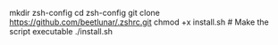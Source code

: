 mkdir zsh-config
cd zsh-config
git clone https://github.com/beetlunar/.zshrc.git
chmod +x install.sh # Make the script executable
./install.sh
